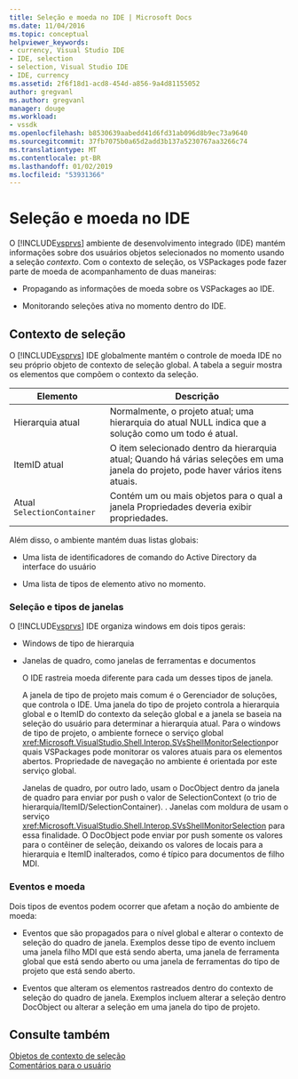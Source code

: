 ```yaml
---
title: Seleção e moeda no IDE | Microsoft Docs
ms.date: 11/04/2016
ms.topic: conceptual
helpviewer_keywords:
- currency, Visual Studio IDE
- IDE, selection
- selection, Visual Studio IDE
- IDE, currency
ms.assetid: 2f6f18d1-acd8-454d-a856-9a4d81155052
author: gregvanl
ms.author: gregvanl
manager: douge
ms.workload:
- vssdk
ms.openlocfilehash: b8530639aabedd41d6fd31ab096d8b9ec73a9640
ms.sourcegitcommit: 37fb7075b0a65d2add3b137a5230767aa3266c74
ms.translationtype: MT
ms.contentlocale: pt-BR
ms.lasthandoff: 01/02/2019
ms.locfileid: "53931366"
---
```

# <a name="selection-and-currency-in-the-ide"></a>Seleção e moeda no IDE
O [!INCLUDE[vsprvs](../../code-quality/includes/vsprvs_md.md)] ambiente de desenvolvimento integrado (IDE) mantém informações sobre dos usuários objetos selecionados no momento usando a seleção *contexto*. Com o contexto de seleção, os VSPackages pode fazer parte de moeda de acompanhamento de duas maneiras:  
  
-   Propagando as informações de moeda sobre os VSPackages ao IDE.  
  
-   Monitorando seleções ativa no momento dentro do IDE.  
  
## <a name="selection-context"></a>Contexto de seleção  
 O [!INCLUDE[vsprvs](../../code-quality/includes/vsprvs_md.md)] IDE globalmente mantém o controle de moeda IDE no seu próprio objeto de contexto de seleção global. A tabela a seguir mostra os elementos que compõem o contexto da seleção.  
  
|Elemento|Descrição|  
|-------------|-----------------|  
|Hierarquia atual|Normalmente, o projeto atual; uma hierarquia do atual NULL indica que a solução como um todo é atual.|  
|ItemID atual|O item selecionado dentro da hierarquia atual; Quando há várias seleções em uma janela do projeto, pode haver vários itens atuais.|  
|Atual `SelectionContainer`|Contém um ou mais objetos para o qual a janela Propriedades deveria exibir propriedades.|  
  
 Além disso, o ambiente mantém duas listas globais:  
  
-   Uma lista de identificadores de comando do Active Directory da interface do usuário  
  
-   Uma lista de tipos de elemento ativo no momento.  
  
### <a name="window-types-and-selection"></a>Seleção e tipos de janelas  
 O [!INCLUDE[vsprvs](../../code-quality/includes/vsprvs_md.md)] IDE organiza windows em dois tipos gerais:  
  
- Windows de tipo de hierarquia  
  
- Janelas de quadro, como janelas de ferramentas e documentos  
  
  O IDE rastreia moeda diferente para cada um desses tipos de janela.  
  
  A janela de tipo de projeto mais comum é o Gerenciador de soluções, que controla o IDE. Uma janela do tipo de projeto controla a hierarquia global e o ItemID do contexto da seleção global e a janela se baseia na seleção do usuário para determinar a hierarquia atual. Para o windows de tipo de projeto, o ambiente fornece o serviço global <xref:Microsoft.VisualStudio.Shell.Interop.SVsShellMonitorSelection>por quais VSPackages pode monitorar os valores atuais para os elementos abertos. Propriedade de navegação no ambiente é orientada por este serviço global.  
  
  Janelas de quadro, por outro lado, usam o DocObject dentro da janela de quadro para enviar por push o valor de SelectionContext (o trio de hierarquia/ItemID/SelectionContainer). . Janelas com moldura de usam o serviço <xref:Microsoft.VisualStudio.Shell.Interop.SVsShellMonitorSelection> para essa finalidade. O DocObject pode enviar por push somente os valores para o contêiner de seleção, deixando os valores de locais para a hierarquia e ItemID inalterados, como é típico para documentos de filho MDI.  
  
### <a name="events-and-currency"></a>Eventos e moeda  
 Dois tipos de eventos podem ocorrer que afetam a noção do ambiente de moeda:  
  
-   Eventos que são propagados para o nível global e alterar o contexto de seleção do quadro de janela. Exemplos desse tipo de evento incluem uma janela filho MDI que está sendo aberta, uma janela de ferramenta global que está sendo aberto ou uma janela de ferramentas do tipo de projeto que está sendo aberto.  
  
-   Eventos que alteram os elementos rastreados dentro do contexto de seleção do quadro de janela. Exemplos incluem alterar a seleção dentro DocObject ou alterar a seleção em uma janela do tipo de projeto.  
  
## <a name="see-also"></a>Consulte também  
 [Objetos de contexto de seleção](../../extensibility/internals/selection-context-objects.md)   
 [Comentários para o usuário](../../extensibility/internals/feedback-to-the-user.md)